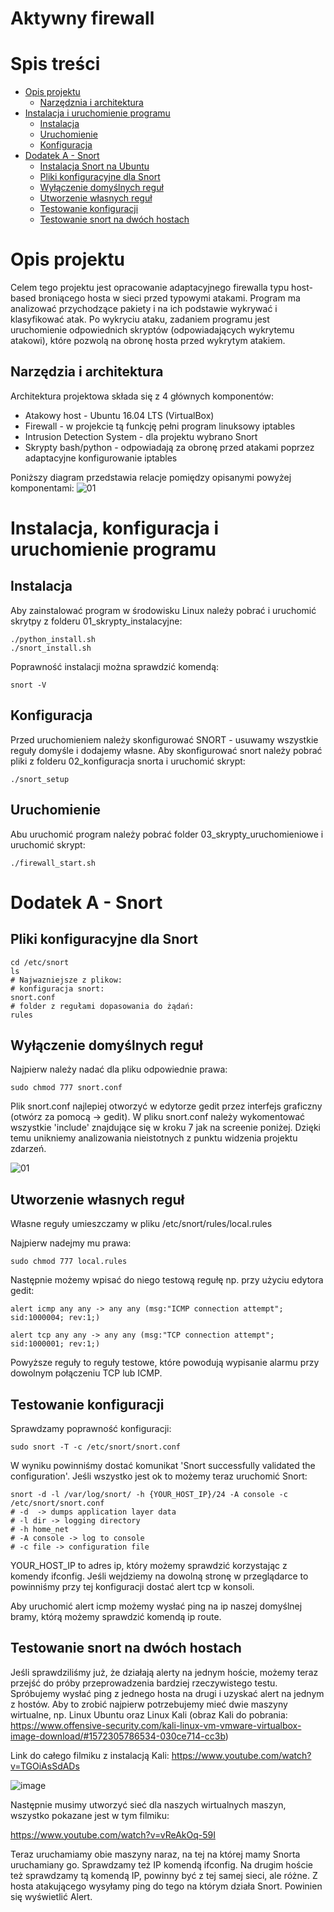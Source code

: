 # Aktywny firewall 
# Spis treści
- [Opis projektu](#opis-projektu)
  + [Narzędznia i architektura](#narzędzia-i-architektura)
- [Instalacja i uruchomienie programu](#instalaja-i-uruchomienie-programu)
  + [Instalacja](#instalacja)
  + [Uruchomienie](#uruchomienie)
  + [Konfiguracja](#konfiguracja)
- [Dodatek A - Snort](#snort)
  + [Instalacja Snort na Ubuntu](#instalacja-snort-na-ubuntu)
  + [Pliki konfiguracyjne dla Snort](#pliki-konfiguracyjne-dla-snort)
  + [Wyłączenie domyślnych reguł](#wyłączenie-domyślnych-reguł)
  + [Utworzenie własnych reguł](#utworzenie-własnych-reguł)
  + [Testowanie konfiguracji](#testowanie-konfiguracji)
  + [Testowanie snort na dwóch hostach](#testowanie-snort-na-dwóch-hostach)

# Opis projektu
Celem tego projektu jest opracowanie adaptacyjnego firewalla typu host-based broniącego hosta w sieci przed typowymi atakami. Program ma analizować przychodzące pakiety i na ich podstawie wykrywać i klasyfikować atak. Po wykryciu ataku, zadaniem programu jest uruchomienie odpowiednich skryptów (odpowiadających wykrytemu atakowi), które pozwolą na obronę hosta przed wykrytym atakiem. 

## Narzędzia i architektura
Architektura projektowa składa się z 4 głównych komponentów:
+ Atakowy host - Ubuntu 16.04 LTS (VirtualBox)
+ Firewall - w projekcie tą funkcję pełni program linuksowy iptables 
+ Intrusion Detection System - dla projektu wybrano Snort
+ Skrypty bash/python - odpowiadają za obronę przed atakami poprzez adaptacyjne konfigurowanie iptables

Poniższy diagram przedstawia relacje pomiędzy opisanymi powyżej komponentami:
![01](https://user-images.githubusercontent.com/39568472/82142339-e6268d00-983b-11ea-959e-c44d22582778.PNG)

# Instalacja, konfiguracja i uruchomienie programu

## Instalacja
Aby zainstalować program w środowisku Linux należy pobrać i uruchomić skrytpy z folderu 01_skrypty_instalacyjne:
```console
./python_install.sh
./snort_install.sh
```
Poprawność instalacji można sprawdzić komendą:
```console
snort -V
```
## Konfiguracja
Przed uruchomieniem należy skonfigurować SNORT - usuwamy wszystkie reguły domyśle i dodajemy własne. Aby skonfigurować snort należy pobrać pliki z folderu 02_konfiguracja snorta i uruchomić skrypt:
```console
./snort_setup
```

## Uruchomienie
Abu uruchomić program należy pobrać folder 03_skrypty_uruchomieniowe i uruchomić skrypt:
```console
./firewall_start.sh
```

# Dodatek A - Snort

## Pliki konfiguracyjne dla Snort
```console
cd /etc/snort
ls
# Najwazniejsze z plikow:
# konfiguracja snort:
snort.conf  
# folder z regułami dopasowania do żądań:
rules 
```
## Wyłączenie domyślnych reguł
Najpierw należy nadać dla pliku odpowiednie prawa:
```console
sudo chmod 777 snort.conf
```
Plik snort.conf najlepiej otworzyć w edytorze gedit przez interfejs graficzny (otwórz za pomocą -> gedit).
W pliku snort.conf należy wykomentować wszystkie 'include' znajdujące się w kroku 7 jak na screenie poniżej.
Dzięki temu unikniemy analizowania nieistotnych z punktu widzenia projektu zdarzeń.

![01](https://user-images.githubusercontent.com/39568472/79751141-61b31e00-8312-11ea-89d4-e6d2f3bfa71c.PNG)

## Utworzenie własnych reguł
Własne reguły umieszczamy w pliku /etc/snort/rules/local.rules

Najpierw nadejmy mu prawa:
```console
sudo chmod 777 local.rules
```
Następnie możemy wpisać do niego testową regułę np. przy użyciu edytora gedit:
```console
alert icmp any any -> any any (msg:"ICMP connection attempt"; sid:1000004; rev:1;)

alert tcp any any -> any any (msg:"TCP connection attempt"; sid:1000001; rev:1;)
```
Powyższe reguły to reguły testowe, które powodują wypisanie alarmu przy dowolnym połączeniu TCP lub ICMP.

## Testowanie konfiguracji
Sprawdzamy poprawność konfiguracji:
```console
sudo snort -T -c /etc/snort/snort.conf
```
W wyniku powinniśmy dostać komunikat 'Snort successfully validated the configuration'. Jeśli wszystko jest ok to możemy teraz uruchomić Snort:

```console
snort -d -l /var/log/snort/ -h {YOUR_HOST_IP}/24 -A console -c /etc/snort/snort.conf
# -d  -> dumps application layer data
# -l dir -> logging directory
# -h home_net 
# -A console -> log to console
# -c file -> configuration file
```
YOUR_HOST_IP to adres ip, który możemy sprawdzić korzystając z komendy ifconfig. Jeśli wejdziemy na dowolną stronę w przeglądarce to powinniśmy przy tej konfiguracji dostać alert tcp w konsoli. 

Aby uruchomić alert icmp możemy wysłać ping na ip naszej domyślnej bramy, którą możemy sprawdzić komendą ip route.  

## Testowanie snort na dwóch hostach

Jeśli sprawdziliśmy już, że działają alerty na jednym hoście, możemy teraz przejść do próby przeprowadzenia bardziej rzeczywistego testu. Spróbujemy wysłać ping z jednego hosta na drugi i uzyskać alert na jednym z hostów. Aby to zrobić najpierw potrzebujemy mieć dwie maszyny wirtualne, np. Linux Ubuntu oraz Linux Kali (obraz Kali do pobrania: https://www.offensive-security.com/kali-linux-vm-vmware-virtualbox-image-download/#1572305786534-030ce714-cc3b)

Link do całego filmiku z instalacją Kali: https://www.youtube.com/watch?v=TGOiAsSdADs

![image](https://user-images.githubusercontent.com/39568472/79867365-896fb800-83de-11ea-9725-b315b862ed35.png)

Następnie musimy utworzyć sieć dla naszych wirtualnych maszyn, wszystko pokazane jest w tym filmiku:

https://www.youtube.com/watch?v=vReAkOq-59I

Teraz uruchamiamy obie maszyny naraz, na tej na której mamy Snorta uruchamiany go. Sprawdzamy też IP komendą ifconfig. Na drugim hoście też sprawdzamy tą komendą IP, powinny być z tej samej sieci, ale różne. Z hosta atakującego wysyłamy ping do tego na którym działa Snort. Powinien się wyświetlić Alert. 
 

